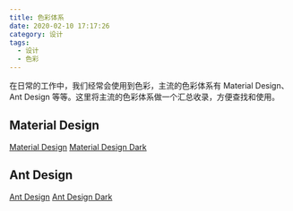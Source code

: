 ```yaml
---
title: 色彩体系
date: 2020-02-10 17:17:26
category: 设计
tags:
  - 设计
  - 色彩
---
```


在日常的工作中，我们经常会使用到色彩，主流的色彩体系有 Material Design、Ant Design 等等。这里将主流的色彩体系做一个汇总收录，方便查找和使用。

<!--more-->

## Material Design

[Material Design](https://material.io/design/color/)
[Material Design Dark](https://material.io/design/color/dark-theme.html)

## Ant Design

[Ant Design](https://ant.design/docs/spec/colors-cn)
[Ant Design Dark](https://ant.design/docs/spec/dark-cn)


